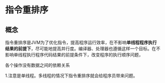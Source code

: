 # 指令重排序
## 概念
指令重排序是JVM为了优化指令，提高程序运行效率，在不影响**单线程程序执行结果的前提下**，尽可能地提高并行度。编译器、处理器也遵循这样一个目标。在不影响单线程执行程序代码结果的前提条件下，改变程序的执行顺序问题，

各个操作没有数据之间的依赖关系

1.注意是单线程。多线程的情况下指令重排序就会给程序员带来问题。